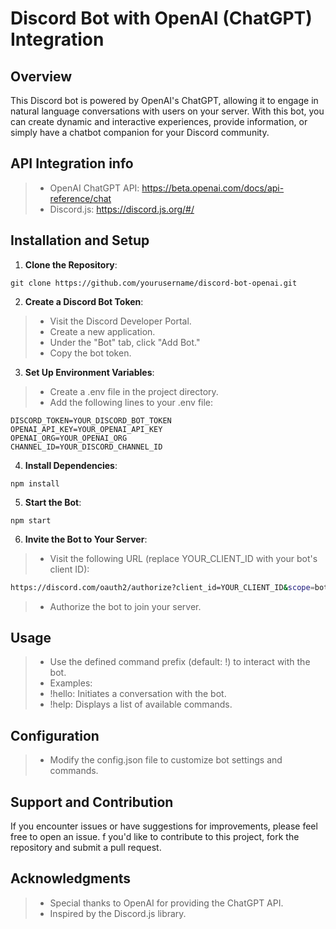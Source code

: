 # Discord Bot with OpenAI (ChatGPT) Integration

## Overview

This Discord bot is powered by OpenAI's ChatGPT, allowing it to engage in natural language conversations with users on your server. With this bot, you can create dynamic and interactive experiences, provide information, or simply have a chatbot companion for your Discord community.


## API Integration info

>- OpenAI ChatGPT API: https://beta.openai.com/docs/api-reference/chat
>- Discord.js: https://discord.js.org/#/
## Installation and Setup

1. **Clone the Repository**:

  ```shell
  git clone https://github.com/yourusername/discord-bot-openai.git
  ```

2. **Create a Discord Bot Token**:

>- Visit the Discord Developer Portal.
>- Create a new application.
>- Under the "Bot" tab, click "Add Bot."
>- Copy the bot token.

3. **Set Up Environment Variables**:

>- Create a .env file in the project directory.
>- Add the following lines to your .env file:

  ```shell
  DISCORD_TOKEN=YOUR_DISCORD_BOT_TOKEN
  OPENAI_API_KEY=YOUR_OPENAI_API_KEY
  OPENAI_ORG=YOUR_OPENAI_ORG
  CHANNEL_ID=YOUR_DISCORD_CHANNEL_ID
  ```

4. **Install Dependencies**:

  ```shell
  npm install
  ```
5. **Start the Bot**:

  ```shell
  npm start
  ```

6. **Invite the Bot to Your Server**:

>- Visit the following URL (replace YOUR_CLIENT_ID with your bot's client ID):

  ```bash
  https://discord.com/oauth2/authorize?client_id=YOUR_CLIENT_ID&scope=bot&permissions=YOUR_PERMISSIONS
  ```

>- Authorize the bot to join your server.

## Usage

>- Use the defined command prefix (default: !) to interact with the bot.
>- Examples:
  >- !hello: Initiates a conversation with the bot.
  >- !help: Displays a list of available commands.

## Configuration

>- Modify the config.json file to customize bot settings and commands.

## Support and Contribution

If you encounter issues or have suggestions for improvements, please feel free to open an issue.
f you'd like to contribute to this project, fork the repository and submit a pull request.

## Acknowledgments

>- Special thanks to OpenAI for providing the ChatGPT API.
>- Inspired by the Discord.js library.
